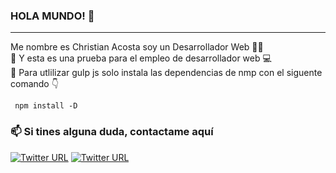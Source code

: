 ### HOLA MUNDO! 👋
<hr>

 Me nombre es Christian Acosta soy un Desarrollador Web 👩‍💻 <br/>
 :loudspeaker: Y esta es una prueba para el empleo de desarrollador web :computer: <br />
 :page_facing_up: Para utlilizar gulp js solo instala las dependencias de nmp con el siguente comando 👇
 ```
  npm install -D
```
### 📫 Si tines alguna duda, contactame aquí
[![Twitter URL](https://img.shields.io/twitter/url?label=email&logo=gmail&style=social&url=http%3A%2F%2Fmailto%3arcodev07%40gmail.com)](mailto:arcodev07@gmail.com)
[![Twitter URL](https://img.shields.io/twitter/url?label=LinkedIn&logo=linkedin&style=social&url=https%3A%2F%2Fwww.linkedin.com%2Fin%2Fismailhabibi)](https://www.linkedin.com/in/christan-osvaldo-acosta-ram%C3%ADrez-99aa25192/)
